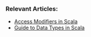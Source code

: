 ### Relevant Articles:

- [Access Modifiers in Scala](https://www.baeldung.com/scala/access-modifiers)
- [Guide to Data Types in Scala](https://www.baeldung.com/scala/data-types)
